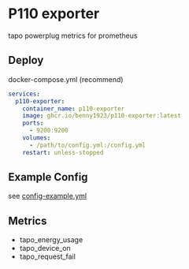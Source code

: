 # P110 exporter

tapo powerplug metrics for prometheus

## Deploy

docker-compose.yml (recommend)
```yaml
services:
  p110-exporter:
    container_name: p110-exporter
    image: ghcr.io/benny1923/p110-exporter:latest
    ports:
      - 9200:9200
    volumes:
      - /path/to/config.yml:/config.yml
    restart: unless-stopped
```


## Example Config

see [config-example.yml](config-example.yml)

## Metrics

- tapo_energy_usage
- tapo_device_on
- tapo_request_fail